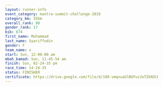 ```yaml
---
layout: runner-info 
event_category: mantra-summit-challenge-2019 
category_km: 35km 
overall_rank: 98
gender_rank: 17
bib: 674
first_name: Muhammad
last_name: Syariffudin
gender: F
team_name: x
start: Sun, 12-00-00 am
mbah_kamad: Sun, 11-45-54 am
finish: Sun, 02-24-35 pm
race_time: 14-24-35
status: FINISHER
certificate: https://drive.google.com/file/d/188-vmqnuaGlBGFuzJoTZkN3CQ9vQnumS/view?usp=sharing
---
```

